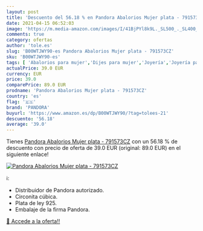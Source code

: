 ```yaml
---
layout: post
title: 'Descuento del 56.18 % en Pandora Abalorios Mujer plata - 791573CZ'
date: 2021-04-15 06:52:03
image: 'https://m.media-amazon.com/images/I/41BjPYl8k9L._SL500_._SL400_.jpg'
comments: true
category: ofertas
author: 'tole.es'
slug: 'B00WTJWY90-es Pandora Abalorios Mujer plata - 791573CZ'
sku: 'B00WTJWY90-es'
tags: [ 'Abalorios para mujer','Dijes para mujer','Joyería','Joyería para mujer','pandora', ]
actualPrice: 39.0 EUR
currency: EUR
price: 39.0
comparePrice: 89.0 EUR
prodname: 'Pandora Abalorios Mujer plata - 791573CZ'
country: 'es'
flag: '🇪🇸'
brand: 'PANDORA'
buyurl: 'https://www.amazon.es/dp/B00WTJWY90/?tag=tolees-21'
descuento: '56.18'
average: '39.0'
---
```


Tienes [Pandora Abalorios Mujer plata - 791573CZ](https://www.amazon.es/dp/B00WTJWY90/?tag=tolees-21) con un 56.18 % de descuento con precio de oferta de 39.0 EUR (original: 89.0 EUR) en el siguiente enlace!

[![Pandora Abalorios Mujer plata - 791573CZ](https://m.media-amazon.com/images/I/41BjPYl8k9L._SL500_._SL400_.jpg)](https://www.amazon.es/dp/B00WTJWY90/?tag=tolees-21)

ℹ️:

- Distribuidor de Pandora autorizado.
- Circonita cúbica.
- Plata de ley 925.
- Embalaje de la firma Pandora.

[🛒 Accede a la oferta!!](https://www.amazon.es/dp/B00WTJWY90/?tag=tolees-21)
